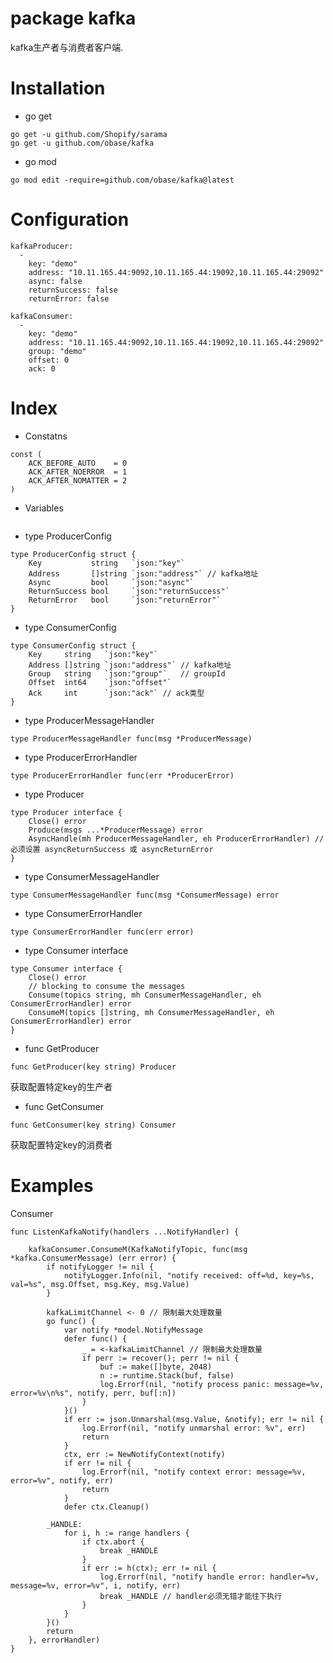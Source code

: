# package kafka
kafka生产者与消费者客户端.

# Installation
- go get
```
go get -u github.com/Shopify/sarama 
go get -u github.com/obase/kafka
```
- go mod
```
go mod edit -require=github.com/obase/kafka@latest
```

# Configuration
```
kafkaProducer:
  -
    key: "demo"
    address: "10.11.165.44:9092,10.11.165.44:19092,10.11.165.44:29092"
    async: false
    returnSuccess: false
    returnError: false

kafkaConsumer:
  -
    key: "demo"
    address: "10.11.165.44:9092,10.11.165.44:19092,10.11.165.44:29092"
    group: "demo"
    offset: 0
    ack: 0
```

# Index
- Constatns
```
const (
	ACK_BEFORE_AUTO    = 0
	ACK_AFTER_NOERROR  = 1
	ACK_AFTER_NOMATTER = 2
)
```
- Variables
```

```
- type ProducerConfig
```
type ProducerConfig struct {
	Key           string   `json:"key"`
	Address       []string `json:"address"` // kafka地址
	Async         bool     `json:"async"`
	ReturnSuccess bool     `json:"returnSuccess"`
	ReturnError   bool     `json:"returnError"`
}
```
- type ConsumerConfig
```
type ConsumerConfig struct {
	Key     string   `json:"key"`
	Address []string `json:"address"` // kafka地址
	Group   string   `json:"group"`   // groupId
	Offset  int64    `json:"offset"`
	Ack     int      `json:"ack"` // ack类型
}
```
- type ProducerMessageHandler
```
type ProducerMessageHandler func(msg *ProducerMessage)
```

- type ProducerErrorHandler 
```
type ProducerErrorHandler func(err *ProducerError)
```
- type Producer
```
type Producer interface {
	Close() error
	Produce(msgs ...*ProducerMessage) error
	AsyncHandle(mh ProducerMessageHandler, eh ProducerErrorHandler) // 必须设置 asyncReturnSuccess 或 asyncReturnError
}
```
- type ConsumerMessageHandler 
```
type ConsumerMessageHandler func(msg *ConsumerMessage) error
```

- type ConsumerErrorHandler
```
type ConsumerErrorHandler func(err error)
```
- type Consumer interface 
```
type Consumer interface {
	Close() error
	// blocking to consume the messages
	Consume(topics string, mh ConsumerMessageHandler, eh ConsumerErrorHandler) error
	ConsumeM(topics []string, mh ConsumerMessageHandler, eh ConsumerErrorHandler) error
}
```

- func GetProducer
```
func GetProducer(key string) Producer 
```
获取配置特定key的生产者

- func GetConsumer
```
func GetConsumer(key string) Consumer
```
获取配置特定key的消费者
# Examples
Consumer
```
func ListenKafkaNotify(handlers ...NotifyHandler) {

	kafkaConsumer.ConsumeM(KafkaNotifyTopic, func(msg *kafka.ConsumerMessage) (err error) {
		if notifyLogger != nil {
			notifyLogger.Info(nil, "notify received: off=%d, key=%s, val=%s", msg.Offset, msg.Key, msg.Value)
		}

		kafkaLimitChannel <- 0 // 限制最大处理数量
		go func() {
			var notify *model.NotifyMessage
			defer func() {
				_ = <-kafkaLimitChannel // 限制最大处理数量
				if perr := recover(); perr != nil {
					buf := make([]byte, 2048)
					n := runtime.Stack(buf, false)
					log.Errorf(nil, "notify process panic: message=%v, error=%v\n%s", notify, perr, buf[:n])
				}
			}()
			if err := json.Unmarshal(msg.Value, &notify); err != nil {
				log.Errorf(nil, "notify unmarshal error: %v", err)
				return
			}
			ctx, err := NewNotifyContext(notify)
			if err != nil {
				log.Errorf(nil, "notify context error: message=%v, error=%v", notify, err)
				return
			}
			defer ctx.Cleanup()

		_HANDLE:
			for i, h := range handlers {
				if ctx.abort {
					break _HANDLE
				}
				if err := h(ctx); err != nil {
					log.Errorf(nil, "notify handle error: handler=%v, message=%v, error=%v", i, notify, err)
					break _HANDLE // handler必须无错才能往下执行
				}
			}
		}()
		return
	}, errorHandler)
}
```